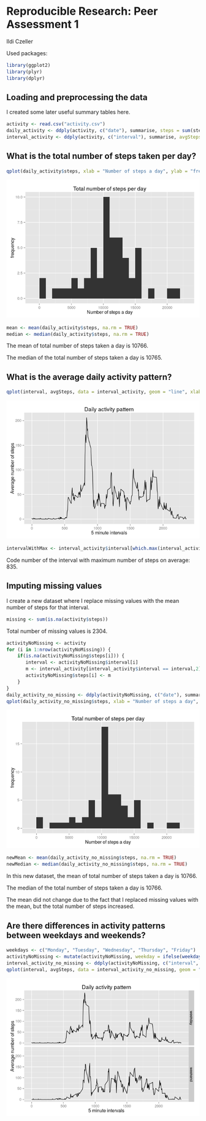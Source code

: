 # Reproducible Research: Peer Assessment 1
Ildi Czeller  

Used packages:

```r
library(ggplot2)
library(plyr)
library(dplyr)
```

## Loading and preprocessing the data
I created some later useful summary tables here.

```r
activity <- read.csv("activity.csv")
daily_activity <- ddply(activity, c("date"), summarise, steps = sum(steps))
interval_activity <- ddply(activity, c("interval"), summarise, avgSteps = mean(steps, na.rm = TRUE))
```

## What is the total number of steps taken per day?

```r
qplot(daily_activity$steps, xlab = "Number of steps a day", ylab = "frequency", main = "Total number of steps per day", binwidth = 1000)
```

![](PA1_template_files/figure-html/unnamed-chunk-3-1.png) 

```r
mean <- mean(daily_activity$steps, na.rm = TRUE)
median <- median(daily_activity$steps, na.rm = TRUE)
```
The mean of total number of steps taken a day is 10766.

The median of the total number of steps taken a day is 10765.

## What is the average daily activity pattern?

```r
qplot(interval, avgSteps, data = interval_activity, geom = "line", xlab = "5 minute intervals", ylab = "Average number of steps", main = "Daily activity pattern")
```

![](PA1_template_files/figure-html/unnamed-chunk-4-1.png) 

```r
intervalWithMax <- interval_activity$interval[which.max(interval_activity$avgSteps)]
```
Code number of the interval with maximum number of steps on average: 835.

## Imputing missing values
I create a new dataset where I replace missing values with the mean number of steps for that interval.


```r
missing <- sum(is.na(activity$steps))
```
Total number of missing values is 2304.

```r
activityNoMissing <- activity
for (i in 1:nrow(activityNoMissing)) {
    if(is.na(activityNoMissing$steps[i])) {
       interval <- activityNoMissing$interval[i]
       m <- interval_activity[interval_activity$interval == interval,2]
       activityNoMissing$steps[i] <- m
    }
}
daily_activity_no_missing <- ddply(activityNoMissing, c("date"), summarise, steps = sum(steps))
qplot(daily_activity_no_missing$steps, xlab = "Number of steps a day", ylab = "frequency", main = "Total number of steps per day", binwidth = 1000)
```

![](PA1_template_files/figure-html/unnamed-chunk-6-1.png) 

```r
newMean <- mean(daily_activity_no_missing$steps, na.rm = TRUE)
newMedian <- median(daily_activity_no_missing$steps, na.rm = TRUE)
```
In this new dataset, the mean of total number of steps taken a day is 10766.

The median of the total number of steps taken a day is 10766.

The mean did not change due to the fact that I replaced missing values with the mean, but the total number of steps increased.

## Are there differences in activity patterns between weekdays and weekends?

```r
weekdays <- c("Monday", "Tuesday", "Wednesday", "Thursday", "Friday")
activityNoMissing <- mutate(activityNoMissing, weekday = ifelse(weekdays(as.Date(date)) %in% weekdays,"weekday","weekend"))
interval_activity_no_missing <- ddply(activityNoMissing, c("interval", "weekday"), summarise, avgSteps = mean(steps, na.rm = TRUE))
qplot(interval, avgSteps, data = interval_activity_no_missing, geom = "line", xlab = "5 minute intervals", ylab = "Average number of steps", main = "Daily activity pattern", facets = weekday~.)
```

![](PA1_template_files/figure-html/unnamed-chunk-7-1.png) 
